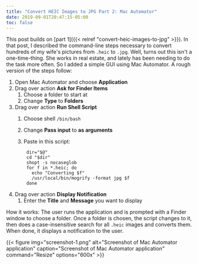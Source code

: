 ```yaml
---
title: "Convert HEIC Images to JPG Part 2: Mac Automator"
date: 2019-09-01T20:47:15-05:00
toc: false
---
```


This post builds on [part 1]({{< relref "convert-heic-images-to-jpg" >}}). In that post, I described the command-line steps necessary to convert hundreds of my wife's pictures from `.heic` to `.jpg`. Well, turns out this isn't a one-time-thing. She works in real estate, and lately has been needing to do the task more often. So I added a simple GUI using Mac Automator. A rough version of the steps follow:

<!--more-->

1. Open Mac Automator and choose **Application**
1. Drag over action **Ask for Finder Items**
    1. Choose a folder to start at
    1. Change **Type** to **Folders**
1. Drag over action **Run Shell Script**
    1. Choose shell `/bin/bash`
    1. Change **Pass input** to **as arguments**
    1. Paste in this script:

            dir="$@"
            cd "$dir"
            shopt -s nocaseglob
            for f in *.heic; do
              echo "Converting $f"
              /usr/local/bin/mogrify -format jpg $f
            done

1. Drag over action **Display Notification**
    1. Enter the **Title** and **Message** you want to display

How it works: The user runs the application and is prompted with a Finder window to choose a folder. Once a folder is chosen, the script changes to it, then does a case-insensitive search for all `.heic` images and converts them. When done, it displays a notification to the user.

{{< figure
img="screenshot-1.png"
alt="Screenshot of Mac Automator application"
caption="Screenshot of Mac Automator application"
command="Resize"
options="600x" >}}
